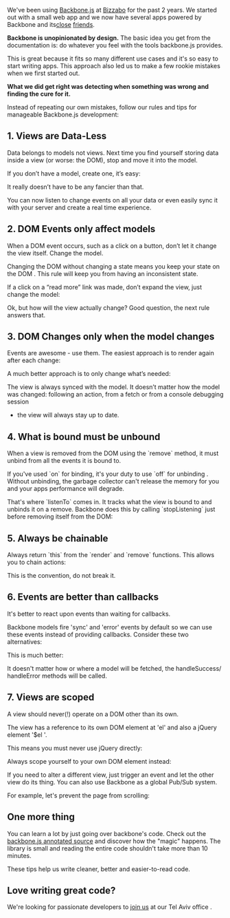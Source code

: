 We've been using [Backbone.js][1] at [Bizzabo][2] for the past 2 years. We
started out with a small web app and we now have several apps powered by 
Backbone and its[close][3] [friends][4].

**Backbone is unopinionated by design.** The basic idea you get from the
documentation is: do whatever you feel with the tools backbone.js provides.

This is great because it fits so many different use cases and it's so easy to
start writing apps. This approach also led us to make a few rookie mistakes when
we first started out.

**What we did get right was detecting when something was wrong and finding the
cure for it.**

Instead of repeating our own mistakes, follow our rules and tips for manageable
Backbone.js development:

## 1. Views are Data-Less

Data belongs to models not views. Next time you find yourself storing data
inside a view (or worse: the DOM), stop and move it into the model.

If you don’t have a model, create one, it’s easy:

It really doesn’t have to be any fancier than that.

You can now listen to change events on all your data or even easily sync it
with your server and create a real time experience.

## 2. DOM Events only affect models

When a DOM event occurs, such as a click on a button, don’t let it change the
view itself. Change the model.

Changing the DOM without changing a state means you keep your state on the DOM
. This rule will keep you from having an inconsistent state.

If a click on a “read more” link was made, don’t expand the view, just
change the model:

Ok, but how will the view actually change? Good question, the next rule answers
that.

## 3. DOM Changes only when the model changes

Events are awesome - use them. The easiest approach is to render again after
each change:

A much better approach is to only change what’s needed:

The view is always synced with the model. It doesn’t matter how the model was
changed: following an action, from a fetch or from a console debugging session
- the view will always stay up to date.

## 4. What is bound must be unbound

When a view is removed from the DOM using the \`remove\` method, it must unbind
from all the events it is bound to.

If you've used \`on\` for binding, it's your duty to use \`off\` for unbinding
. Without unbinding, the garbage collector can't release the memory for you and 
your apps performance will degrade.

That's where \`listenTo\` comes in. It tracks what the view is bound to and
unbinds it on a remove. Backbone does this by calling \`stopListening\` just 
before removing itself from the DOM:

## 5. Always be chainable

Always return \`this\` from the \`render\` and \`remove\` functions. This
allows you to chain actions:

This is the convention, do not break it.

## 6. Events are better than callbacks

It's better to react upon events than waiting for callbacks.

Backbone models fire 'sync' and 'error' events by default so we can use these
events instead of providing callbacks. Consider these two alternatives:

This is much better:

It doesn't matter how or where a model will be fetched, the handleSuccess/
handleError methods will be called.

## 7. Views are scoped

A view should never(!) operate on a DOM other than its own.

The view has a reference to its own DOM element at 'el' and also a jQuery
element '$el
'.

This means you must never use jQuery directly:

Always scope yourself to your own DOM element instead:

If you need to alter a different view, just trigger an event and let the other
view do its thing. You can also use Backbone as a global Pub/Sub system.

For example, let's prevent the page from scrolling:

## One more thing

You can learn a lot by just going over backbone's code. Check out the 
[backbone.js annotated source][5] and discover how the "magic" happens. The
library is small and reading the entire code shouldn't take more than 10 minutes.
 

These tips help us write cleaner, better and easier-to-read code.

## Love writing great code?

We're looking for passionate developers to [join us][6] at our Tel Aviv office
.

 [1]: http://backbonejs.org/
 [2]: http://www.bizzabo.com
 [3]: http://requirejs.org
 [4]: http://handlebarsjs.com/
 [5]: http://backbonejs.org/docs/backbone.html
 [6]: http://www.bizzabo.com/jobs#frontend